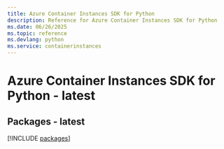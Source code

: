 ```yaml
---
title: Azure Container Instances SDK for Python
description: Reference for Azure Container Instances SDK for Python
ms.date: 06/26/2025
ms.topic: reference
ms.devlang: python
ms.service: containerinstances
---
```

# Azure Container Instances SDK for Python - latest
## Packages - latest
[!INCLUDE [packages](container-instances-index.md)]